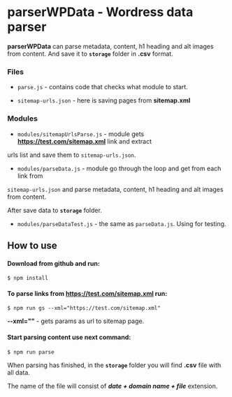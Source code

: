 # parserWPData - Wordress data parser

**parserWPData** can parse metadata, content, h1 heading and alt images from content.
And save it to **`storage`** folder in **.csv** format.

### Files

-   `parse.js` - contains code that checks what module to start.

-   `sitemap-urls.json` - here is saving pages from **sitemap.xml**

### Modules

-   `modules/sitemapUrlsParse.js` - module gets **https://test.com/sitemap.xml** link and extract

urls list and save them to `sitemap-urls.json`.

-   `modules/parseData.js` - module go through the loop and get from each link from

`sitemap-urls.json` and parse metadata, content, h1 heading and alt images from content.

After save data to **`storage`** folder.

-   `modules/parseDataTest.js` - the same as `parseData.js`. Using for testing.

## How to use

#### Download from github and run:

`$ npm install`

#### To parse links from **https://test.com/sitemap.xml** run:

`$ npm run gs --xml="https://test.com/sitemap.xml"`

**--xml=""** - gets params as url to sitemap page.

#### Start parsing content use next command:

`$ npm run parse`

When parsing has finished, in the **`storage`** folder you will find **.csv** file with all data.

The name of the file will consist of **_date + domain name + file_** extension.

